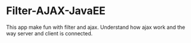 # Filter-AJAX-JavaEE
This app make fun with filter and ajax. Understand how ajax work and the way server and client is connected.
